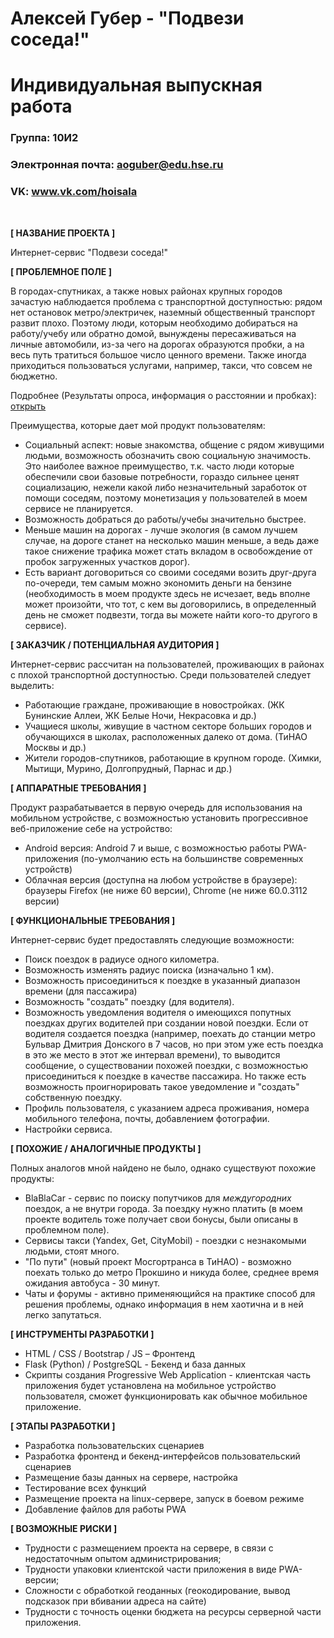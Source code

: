 # Алексей Губер - "Подвези соседа!"
# Индивидуальная выпускная работа


### Группа: 10И2
### Электронная почта: aoguber@edu.hse.ru
### VK: www.vk.com/hoisala

<br/>

**[ НАЗВАНИЕ ПРОЕКТА ]**

Интернет-сервис "Подвези соседа!"


**[ ПРОБЛЕМНОЕ ПОЛЕ ]**

В городах-спутниках, а также новых районах крупных городов зачастую наблюдается проблема с транспортной доступностью:
рядом нет остановок метро/электричек, наземный общественный транспорт развит плохо. Поэтому люди, которым необходимо добираться на работу/учебу или обратно домой, вынуждены пересаживаться на личные автомобили, из-за чего на дорогах образуются пробки, а на весь путь тратиться большое число ценного времени. Также иногда приходиться пользоваться услугами, например, такси, что совсем не бюджетно. 

Подробнее (Результаты опроса, информация о расстоянии и пробках): [открыть](stat.md)


Преимущества, которые дает мой продукт пользователям:
* Социальный аспект: новые знакомства, общение с рядом живущими людьми, возможность обозначить свою социальную значимость. Это наиболее важное преимущество, т.к. часто люди которые обеспечили свои базовые потребности, гораздо сильнее ценят социализацию, нежели какой либо незначительный заработок от помощи соседям, поэтому монетизация у пользователей в моем сервисе не планируется.
* Возможность добраться до работы/учебы значительно быстрее. 
* Меньше машин на дорогах - лучше экология (в самом лучшем случае, на дороге станет на несколько машин меньше, а ведь даже такое снижение трафика может стать вкладом в освобождение от пробок загруженных участков дорог).
* Есть вариант договориться со своими соседями возить друг-друга по-очереди, тем самым можно экономить деньги на бензине (необходимость в моем продукте здесь не исчезает, ведь вполне может произойти, что тот, с кем вы договорились, в определенный день не сможет подвезти, тогда вы можете найти кого-то другого в сервисе).

**[ ЗАКАЗЧИК / ПОТЕНЦИАЛЬНАЯ АУДИТОРИЯ ]**

Интернет-сервис рассчитан на пользователей, проживающих в районах с плохой транспортной доступностью.
Среди пользователей следует выделить:

* Работающие граждане, проживающие в новостройках. (ЖК Бунинские Аллеи, ЖК Белые Ночи, Некрасовка и др.)
* Учащиеся школы, живущие в частном секторе больших городов и обучающихся в школах, расположенных далеко от дома. (ТиНАО Москвы и др.)
* Жители городов-спутников, работающие в крупном городе. (Химки, Мытищи, Мурино, Долгопрудный, Парнас и др.)

**[ АППАРАТНЫЕ ТРЕБОВАНИЯ ]** 

Продукт разрабатывается в первую очередь для использования на мобильном устройстве, с возможностью установить прогрессивное веб-приложение себе на устройство:

* Android версия: Android 7 и выше, с возможностью работы PWA-приложения (по-умолчанию есть на большинстве современных устройств) 
* Облачная версия (доступна на любом устройстве в браузере): браузеры Firefox (не ниже 60 версии), Chrome (не ниже 60.0.3112 версии)


**[ ФУНКЦИОНАЛЬНЫЕ ТРЕБОВАНИЯ ]**

Интернет-сервис будет предоставлять следующие возможности:
* Поиск поездок в радиусе одного километра.
* Возможность изменять радиус поиска (изначально 1 км).
* Возможность присоединиться к поездке в указанный диапазон времени (для пассажира)
* Возможность "создать" поездку (для водителя).
* Возможность уведомления водителя о имеющихся попутных поездках других водителей при создании новой поездки. Если от водителя создается поездка (например, поехать до станции метро Бульвар Дмитрия Донского в 7 часов, но при этом уже есть поездка в это же место в этот же интервал времени), то выводится сообщение, о существовании похожей поездки, с возможностью присоединиться к поездке в качестве пассажира. Но также есть возможность проигнорировать такое уведомление и "создать" собственную поездку.
* Профиль пользователя, с указанием адреса проживания, номера мобильного телефона, почты, добавлением фотографии.
* Настройки сервиса.

**[ ПОХОЖИЕ / АНАЛОГИЧНЫЕ ПРОДУКТЫ ]**

Полных аналогов мной найдено не было, однако существуют похожие продукты:
* BlaBlaCar - сервис по поиску попутчиков для <i>междугородних</i> поездок, а не внутри города. За поездку нужно платить (в моем проекте водитель тоже получает свои бонусы, были описаны в проблемном поле).
* Сервисы такси (Yandex, Get, CityMobil) - поездки с незнакомыми людьми, стоят много.
* "По пути" (новый проект Мосгортранса в ТиНАО) - возможно поехать только до метро Прокшино и никуда более, среднее время ожидания автобуса - 30 минут.
* Чаты и форумы - активно применяющийся на практике способ для решения проблемы, однако информация в нем хаотична и в ней легко запутаться.

**[ ИНСТРУМЕНТЫ РАЗРАБОТКИ ]**

*   HTML / CSS / Bootstrap / JS – Фронтенд
*   Flask (Python) / PostgreSQL - Бекенд и база данных
*   Скрипты создания Progressive Web Application -  клиентская часть приложения будет установлена на мобильное устройство пользователя, сможет функционировать как обычное мобильное приложение. 

**[ ЭТАПЫ РАЗРАБОТКИ ]**

*   Разработка пользовательских сценариев
*   Разработка фронтенд и бекенд-интерфейсов пользовательский сценариев
*   Размещение базы данных на сервере, настройка
*   Тестирование всех функций
*   Размещение проекта на linux-сервере, запуск в боевом режиме
*   Добавление файлов для работы PWA


**[ ВОЗМОЖНЫЕ РИСКИ ]**

* Трудности с размещением проекта на сервере, в связи с недостаточным опытом администрирования;
* Трудности упаковки клиентской части приложения в виде PWA-версии;
* Сложности с обработкой геоданных (геокодирование, вывод подсказок при вбивании адреса на сайте)
* Трудности с точность оценки бюджета на ресурсы серверной части приложения.
